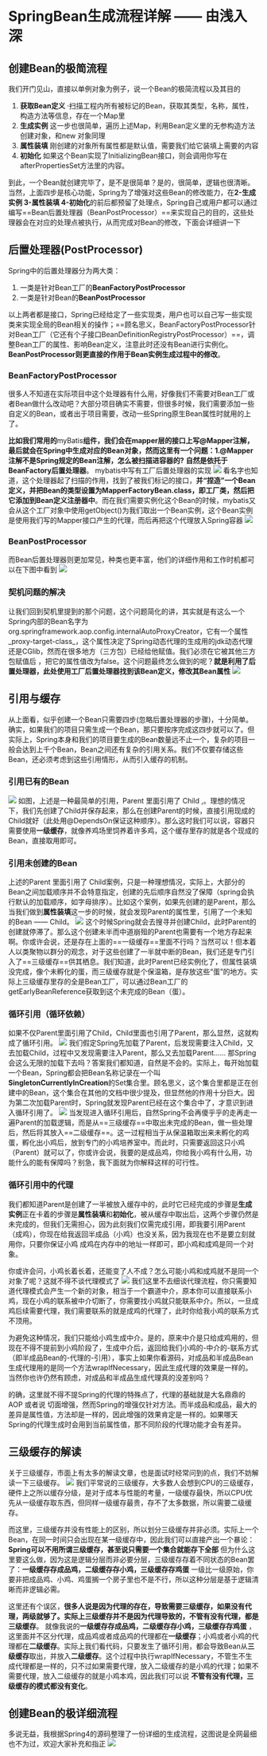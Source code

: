 # SpringBean生成流程详解 —— 由浅入深

创建Bean的极简流程
-----------

我们开门见山，直接以单例对象为例子，说一个Bean的极简流程以及其目的

1.  **获取Bean定义** ·扫描工程内所有被标记的Bean，获取其类型，名称，属性，构造方法等信息，存在一个Map里
2.  **生成实例** 这一步也很简单，遍历上述Map，利用Bean定义里的无参构造方法创建对象，和new 对象同理
3.  **属性装填** 刚创建的对象所有属性都是默认值，需要我们给它装填上需要的内容
4.  **初始化** 如果这个Bean实现了InitializingBean接口，则会调用你写在afterPropertiesSet方法里的内容。

到此，一个Bean就创建完毕了，是不是很简单？是的，很简单，逻辑也很清晰。当然，上面四步是核心功能，Spring为了增强对这些Bean的修改能力，在**2-生成实例 3-属性装填 4-初始化**的前后都预留了处理点，Spring自己或用户都可以通过编写==Bean后置处理器（BeanPostProcessor）==来实现自己的目的，这些处理器会在对应的处理点被执行，从而完成对Bean的修改，下面会详细讲一下

后置处理器(PostProcessor)
--------------------

Spring中的后置处理器分为两大类：

1.  一类是针对Bean工厂的**BeanFactoryPostProcessor**
2.  一类是针对Bean的**BeanPostProcessor**

以上两者都是接口，Spring已经给定了一些实现类，用户也可以自己写一些实现类来实现全局的Bean相关的操作；==顾名思义，BeanFactoryPostProcessor针对Bean工厂（它还有个子接口BeanDefinitionRegistryPostProcessor）==，调整Bean工厂的属性、影响Bean定义，注意此时还没有Bean进行实例化。**BeanPostProcessor则更直接的作用于Bean实例生成过程中的修改**。

### BeanFactoryPostProcessor

很多人不知道在实际项目中这个处理器有什么用，好像我们不需要对Bean工厂或者Bean做什么改动吧？大部分项目确实不需要，但很多时候，我们需要添加一些自定义的Bean，或者出于项目需要，改动一些Spring原生Bean属性时就用的上了。

**比如我们常用的**myBatis**组件，我们会在mapper层的接口上写@Mapper注解，最后就会在Spring中生成对应的Bean对象，然而这里有一个问题：1.@Mapper注解不是Spring规定的Bean注解，怎么被扫描进容器的?** **自然是依托于BeanFactory后置处理器**。 mybatis中写有工厂后置处理器的实现 ![](https://p3-juejin.byteimg.com/tos-cn-i-k3u1fbpfcp/f836f0230f114f038cf9337c36141686~tplv-k3u1fbpfcp-jj-mark:3024:0:0:0:q75.awebp#?w=1248&h=478&s=144118&e=png&b=2d2d2d)
 看名字也知道，这个处理器起了扫描的作用，找到了被我们标记的接口，**并“捏造”一个Bean定义，并把Bean的类型设置为MapperFactoryBean.class，即工厂类，然后把它添加到Bean定义注册器中**。而在我们需要实例化这个Bean的时候，mybatis又会从这个工厂对象中使用getObject()为我们取出一个Bean实例，这个Bean实例是使用我们写的Mapper接口产生的代理，而后再把这个代理放入Spring容器 ![](https://p3-juejin.byteimg.com/tos-cn-i-k3u1fbpfcp/19023fc9c9fd4a79ae3f272938c7c37c~tplv-k3u1fbpfcp-jj-mark:3024:0:0:0:q75.awebp#?w=742&h=379&s=97018&e=png&b=2e2e2e)

### BeanPostProcessor

而Bean后置处理器则更加常见，种类也更丰富，他们的详细作用和工作时机都可以在下图中看到 ![](https://p3-juejin.byteimg.com/tos-cn-i-k3u1fbpfcp/d9943a0f877a4f4c8c66a94bc5281c8e~tplv-k3u1fbpfcp-jj-mark:3024:0:0:0:q75.awebp#?w=1878&h=1424&s=374555&e=png&b=020202)

### 契机问题的解决

让我们回到契机里提到的那个问题，这个问题简化的讲，其实就是有这么一个Spring内部的Bean名字为org.springframework.aop.config.internalAutoProxyCreator，它有一个属性_proxy-target-class_，这个属性决定了Spring动态代理的生成用的jdk动态代理还是CGlib，然而在很多地方（三方包）已经给他赋值。我们必须在它被其他三方包赋值后 ，把它的属性值改为false。这个问题最终怎么做到的呢？**就是利用了后置处理器，此处使用工厂后置处理器找到该Bean定义，修改其Bean属性** ![](https://p3-juejin.byteimg.com/tos-cn-i-k3u1fbpfcp/4af8a48798f04909a1ec82eb516cddc3~tplv-k3u1fbpfcp-jj-mark:3024:0:0:0:q75.awebp#?w=1043&h=394&s=119903&e=png&b=2b2b2b)

引用与缓存
-----

从上面看，似乎创建一个Bean只需要四步(忽略后置处理器的步骤)，十分简单。确实，如果我们的项目只需生成一个Bean，那只要按序完成这四步就可以了。但实际上，Spring本身和我们的项目要生成的Bean数量远不止一个，复杂的项目一般会达到上千个Bean，Bean之间还有复杂的引用关系。我们不仅要存储这些Bean，还必须考虑到这些引用情形，从而引入缓存的机制。

### 引用已有的Bean

![](https://p3-juejin.byteimg.com/tos-cn-i-k3u1fbpfcp/f402b05057284b56896550a573b04c35~tplv-k3u1fbpfcp-jj-mark:3024:0:0:0:q75.awebp#?w=647&h=272&s=29007&e=png&b=2c2c2c)
 如图，上述是一种最简单的引用，Parent 里面引用了 Child ,。理想的情况下，我们先创建了Child并保存起来，那么在创建Parent的时候，直接引用现成的Child就好（此处用@DependsOn保证这种顺序）。那么这时我们可以说，容器只需要使用**一级缓存**，就像养鸡场里饲养着许多鸡，这个缓存里存的就是各个现成的Bean，直接取用即可。

### 引用未创建的Bean

上述的Parent 里面引用了 Child案例，只是一种理想情况，实际上，大部分的Bean之间加载顺序并不会特意指定，创建的先后顺序自然没了保障（spring会执行默认的加载顺序，如字母排序）。比如这个案例，如果先创建的是Parent，那么当我们做到**属性装填**这一步的时候，就会发现Parent的属性里，引用了一个未知的Bean —— Child。 ![](https://p3-juejin.byteimg.com/tos-cn-i-k3u1fbpfcp/cb40ec07432c4873b402f9dcff06e6b6~tplv-k3u1fbpfcp-jj-mark:3024:0:0:0:q75.awebp#?w=712&h=271&s=25934&e=png&b=2c2c2c)
 这个时候Spring就会去搜寻并创建Child，此时Parent的创建就停滞了。那么这个创建未半而中道崩殂的Parent也需要有一个地方存起来啊。你或许会说，还是存在上面的==一级缓存==里面不行吗？当然可以！但本着人以类聚物以群分的观念，对于这些创建了一半就中断的Bean，我们还是专门引入了==三级缓存==供其栖息。我们知道，此时Parent已经实例化了，但属性装填没完成，像个未孵化的蛋，而三级缓存就是个保温箱，是存放这些“蛋”的地方。实际上三级缓存里存的全是Bean工厂，可以通过Bean工厂的getEarlyBeanReference获取到这个未完成的Bean（蛋）。

### 循环引用（循环依赖）

如果不仅Parent里面引用了Child，Child里面也引用了Parent，那么显然，这就构成了循环引用。 ![](https://p3-juejin.byteimg.com/tos-cn-i-k3u1fbpfcp/447c423802cb4ac9bcb9098e664fbfc9~tplv-k3u1fbpfcp-jj-mark:3024:0:0:0:q75.awebp#?w=604&h=248&s=19251&e=png&b=2c2c2c)
 我们假定Spring先加载了Parent，后发现需要注入Child，又去加载Child，过程中又发现需要注入Parent，那么又去加载Parent…… 那Spring会这么无限的加载下去吗？答案我们都知道，自然是不会的。实际上，每开始加载一个Bean，Spring都会把Bean名称记录在一个叫**SingletonCurrentlyInCreation**的Set集合里。顾名思义，这个集合里都是正在创建中的Bean，这个集合在其他的文档中很少提及，但显然他的作用十分巨大。因为第二次加载Parent时，Spring就发现Parent已经在这个集合中了，才意识到进入循环引用了。 ![](https://p3-juejin.byteimg.com/tos-cn-i-k3u1fbpfcp/5a16713fa2014d31a30de0d602b12f86~tplv-k3u1fbpfcp-jj-mark:3024:0:0:0:q75.awebp#?w=939&h=360&s=137270&e=png&b=2b2b2b)
 当发现进入循环引用后，自然Spring不会再傻乎乎的走再走一遍Parent的加载逻辑，而是从==三级缓存==中取出未完成的Bean，做一些处理后，然后将其放入==二级缓存==。这一过程相当于从保温箱取出来未孵化的鸡蛋，孵化出小鸡后，放到专门的小鸡培养室中。而此时，只需要返回这只小鸡（Parent）就可以了，你或许会说，我要的是成品鸡，你给我小鸡有什么用，功能什么的能有保障吗？别急，我下面就为你解释这样的可行性。

### 循环引用中的代理

我们都知道Parent是创建了一半被放入缓存中的，此时它已经完成的步骤是**生成实例**正在卡着的步骤是**属性装填**和**初始化**，被从缓存中取出后，这两个步骤仍然是未完成的，但我们无需担心，因为此刻我们仅需完成引用，即我要引用Parent（成鸡），你现在给我返回半成品（小鸡）也没关系，因为我现在也不是要立刻就用你，只要你保证小鸡 成鸡在内存中的地址一样即可，即小鸡和成鸡是同一个对象。

你或许会问，小鸡长着长着，还能变了人不成？怎么可能小鸡和成鸡就不是同一个对象了呢？这就不得不谈代理模式了 ![](https://p3-juejin.byteimg.com/tos-cn-i-k3u1fbpfcp/78c4b320610c49ee889b65be0d2200ed~tplv-k3u1fbpfcp-jj-mark:3024:0:0:0:q75.awebp#?w=712&h=391&s=36436&e=png&b=fdfdfd)
 我们这里不去细谈代理流程，你只需要知道代理模式会产生一个新的对象，相当于一个霸道中介，原本你可以直接联系小鸡，现在小鸡的联系被中介切断了，你需要找小鸡就只能联系中介。所以，一旦成鸡后续需要代理，我们需要联系的就是成鸡的代理了，此时你给我小鸡的联系方式不顶用。

为避免这种情况，我们只能给小鸡生成中介。是的，原来中介是只给成鸡用的，但现在不得不提前到小鸡阶段了，生成中介后，返回给我们小鸡的-中介的-联系方式（即半成品Bean的-代理的-引用），事实上如果你看源码，对成品和半成品Bean生成代理用的是同一个方法wrapIfNecessary，因此生成代理的效果是一样的。当然你也许仍然有顾虑，对成品和半成品生成代理真的没差别吗？

的确，这里就不得不提Spring的代理的特殊点了，代理的基础就是大名鼎鼎的AOP 或者说 切面增强，然而Spring的增强仅针对方法。而半成品和成品，最大的差异是属性值，方法却是一样的，因此增强的效果肯定是一样的。如果哪天Spring的代理生成时会用到当前属性值，那不同阶段的代理功能才会有差异。

三级缓存的解读
-------

关于三级缓存，市面上有太多的解读文章，也是面试时经常问到的点，我们不妨解读一下三级缓存。 ![](https://p3-juejin.byteimg.com/tos-cn-i-k3u1fbpfcp/e9d0b94314c44893bbcf29ec514a7280~tplv-k3u1fbpfcp-jj-mark:3024:0:0:0:q75.awebp#?w=1012&h=231&s=92248&e=png&b=2c2c2c)
 我们平常说的三级缓存，大多数人会想到CPU的三级缓存，硬件上之所以缓存分级，是对于成本与性能的考量，一级缓存最快，所以CPU优先从一级缓存取东西，但同样一级缓存最贵，存不了太多数据，所以需要二级缓存。

而这里，三级缓存并没有性能上的区别，所以划分三级缓存并非必须。实际上一个Bean，在同一时间只会出现在某一级缓存中，因此我们可以直接产出一个暴论： **Spring可以不用所谓三级缓存，甚至说只需要一个集合就能存下全部** 但为什么这里要这么做，因为这是逻辑分层而非必要分层，三级缓存存着不同状态的Bean罢了：**一级缓存存成品鸡，二级缓存存小鸡，三级缓存存鸡蛋** 一级比一级原始，你要非把成品鸡、小鸡、鸡蛋搁一个房子里也不是不行，所以这种分层是基于逻辑清晰而非逻辑必需。

这里还有个误区，**很多人说是因为代理的存在，导致需要三级缓存，如果没有代理，两级就够了。实际上三级缓存并不是因为代理导致的，不管有没有代理，都是三级缓存**。 就像我说的**一级缓存存成品鸡，二级缓存存小鸡，三级缓存存鸡蛋** ，这里面并不区分代理，成品鸡或者成品鸡的代理都在**一级缓存**；小鸡或者小鸡的代理都在**二级缓存**。实际上我们看代码，只要发生了循环引用，都会导致Bean从**三级缓存**取出，并放入**二级缓存**。这个过程中执行wrapIfNecessary，不管生不生成代理都是一样的，只不过如果需要代理，放入二级缓存的是小鸡的代理；如果不需要代理，放入二级缓存的就是小鸡本鸡，因此我们可以说 **不管有没有代理，三级缓存的模式都没有变化**。

创建Bean的极详细流程
------------

多说无益，我根据Spring4的源码整理了一份详细的生成流程，这图说是全网最细也不为过，欢迎大家补充和指正 ![](https://p3-juejin.byteimg.com/tos-cn-i-k3u1fbpfcp/efb664e8986148d4b44e5a75ab5ef17a~tplv-k3u1fbpfcp-jj-mark:3024:0:0:0:q75.awebp#?w=5481&h=3490&s=2303442&e=png&b=fcfcfc)